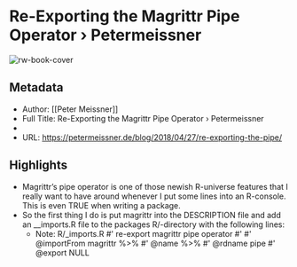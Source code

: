 # Re-Exporting the Magrittr Pipe Operator › Petermeissner

![rw-book-cover](https://readwise-assets.s3.amazonaws.com/static/images/article0.00998d930354.png)

## Metadata
- Author: [[Peter Meissner]]
- Full Title: Re-Exporting the Magrittr Pipe Operator › Petermeissner
- 
- URL: https://petermeissner.de/blog/2018/04/27/re-exporting-the-pipe/

## Highlights
- Magrittr’s pipe operator is one of those newish R-universe features that I really want to have around whenever I put some lines into an R-console. This is even TRUE when writing a package.
- So the first thing I do is put magrittr into the DESCRIPTION file and add an __imports.R file to the packages R/-directory with the following lines:
    - Note: R/_imports.R
      #' re-export magrittr pipe operator
      #'
      #' @importFrom magrittr %>%
      #' @name %>%
      #' @rdname pipe
      #' @export
      NULL

